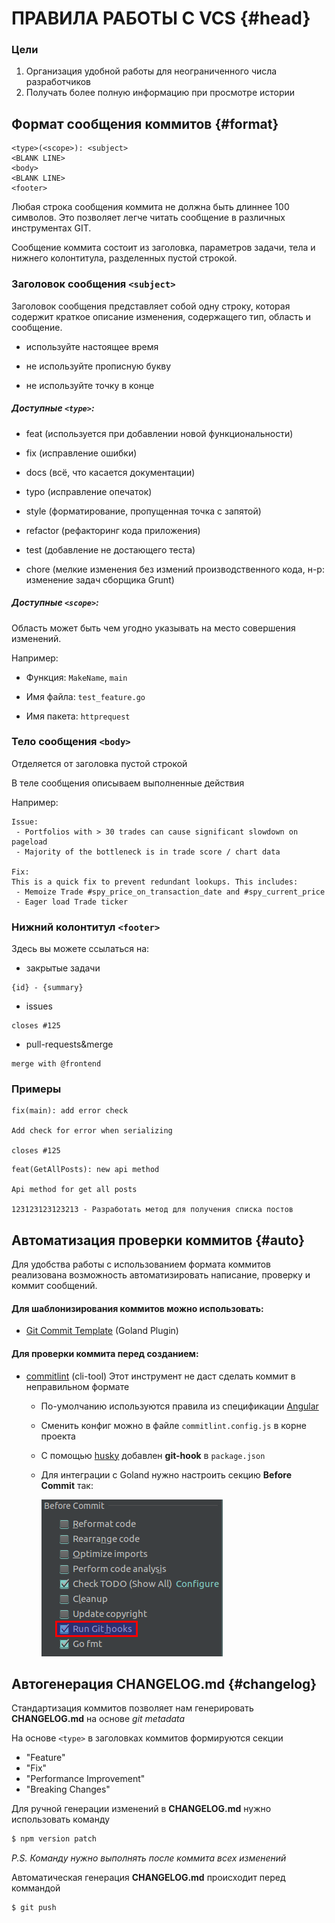 # ПРАВИЛА РАБОТЫ С VCS {#head}
### Цели
1. Организация удобной работы для неограниченного числа разработчиков
2. Получать более полную информацию при просмотре истории

## Формат сообщения коммитов {#format}
```
<type>(<scope>): <subject>
<BLANK LINE>
<body>
<BLANK LINE>
<footer>
```
Любая строка сообщения коммита не должна быть длиннее 100 символов. Это позволяет легче читать сообщение в различных инструментах GIT.

Сообщение коммита состоит из заголовка, параметров задачи, тела и нижнего колонтитула, разделенных пустой строкой.

### Заголовок сообщения `<subject>`
Заголовок сообщения представляет собой одну строку, которая содержит краткое описание изменения, содержащего тип, область и сообщение.
- используйте настоящее время

- не используйте прописную букву

- не используйте точку в конце

##### Доступные `<type>`:

- feat (используется при добавлении новой функциональности)

- fix (исправление ошибки)

- docs (всё, что касается документации)

- typo (исправление опечаток)

- style (форматирование, пропущенная точка с запятой)

- refactor (рефакторинг кода приложения)

- test (добавление не достающего теста)

- chore (мелкие изменения без измений производственного кода, н-р: изменение задач сборщика Grunt)

##### Доступные `<scope>`:

Область может быть чем угодно указывать на место совершения изменений.

Например:

- Функция: `MakeName`, `main`

- Имя файла: `test_feature.go`

- Имя пакета: `httprequest`

### Тело сообщения `<body>`
Отделяется от заголовка пустой строкой

В теле сообщения описываем выполненные действия

Например:
```
Issue:
 - Portfolios with > 30 trades can cause significant slowdown on pageload
 - Majority of the bottleneck is in trade score / chart data

Fix:
This is a quick fix to prevent redundant lookups. This includes:
 - Memoize Trade #spy_price_on_transaction_date and #spy_current_price
 - Eager load Trade ticker
```

### Нижний колонтитул `<footer>`

Здесь вы можете ссылаться на:
 - закрытые задачи
 ```
 {id} - {summary}
 ```
 - issues
 ```
 closes #125
 ```
 - pull-requests&merge
 ```
 merge with @frontend
 ```
### Примеры


```
fix(main): add error check

Add check for error when serializing

closes #125
```

```
feat(GetAllPosts): new api method

Api method for get all posts

123123123123213 - Разработать метод для получения списка постов
```

## Автоматизация проверки коммитов {#auto}
Для удобства работы с использованием формата коммитов реализована возможность автоматизировать написание, проверку и коммит сообщений.

#### Для шаблонизирования коммитов можно использовать:
- [Git Commit Template](https://plugins.jetbrains.com/plugin/9861-git-commit-template) (Goland Plugin)

#### Для проверки коммита перед созданием:
- [commitlint](https://github.com/marionebl/commitlint) (cli-tool) Этот инструмент не даст сделать коммит в неправильном формате

    * По-умолчанию используются правила из спецификации [Angular](https://github.com/marionebl/commitlint/tree/master/@commitlint/config-angular)
    * Сменить конфиг можно в файле `commitlint.config.js` в корне проекта
    * С помощью [husky](https://github.com/typicode/husky) добавлен **git-hook** в `package.json`
    * Для интеграции с Goland нужно настроить секцию **Before Commit** так:

        ![Конфиг VCS](Before_commit_settings.png)

## Автогенерация CHANGELOG.md {#changelog}
Стандартизация коммитов позволяет нам генерировать **CHANGELOG.md** на основе *git metadata*

На основе `<type>` в заголовках коммитов формируются секции
 - "Feature"
 - "Fix"
 - "Performance Improvement"
 - "Breaking Changes"

Для ручной генерации изменений в **CHANGELOG.md** нужно использовать команду
```sh
$ npm version patch
```
*P.S. Команду нужно выполнять после коммита всех изменений*

Автоматическая генерация **CHANGELOG.md** происходит перед коммандой
```sh
$ git push
```

